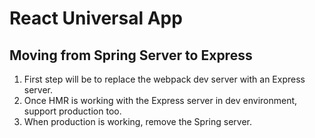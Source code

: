 # React Universal App

## Moving from Spring Server to Express

1.  First step will be to replace the webpack dev server with an Express server.
1.  Once HMR is working with the Express server in dev environment, support production too.
1.  When production is working, remove the Spring server.
